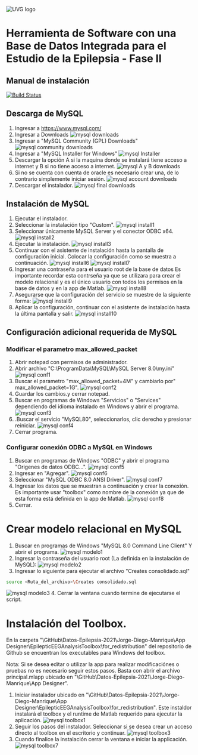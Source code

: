 ![UVG logo](https://res.cloudinary.com/webuvg/image/upload/f_auto,q_auto,fl_lossy,w_200/v1561048457/WEB/institucional/Logo_Cuadro_Verde3x.jpg "UVG logo")
# Herramienta de Software con una Base de Datos Integrada para el Estudio de la Epilepsia - Fase II
## Manual de instalación

[![Build Status](https://travis-ci.org/joemccann/dillinger.svg?branch=master)](https://travis-ci.org/joemccann/dillinger)

## Descarga de  MySQL

1.  Ingresar a https://www.mysql.com/
2.  Ingresar a Downloads
![mysql downloads](/Datos-Epilepsia-2021/Jorge-Diego-Manrique/descarga_mysql/ingresardownloads.png "Downloads")
3.  Ingresar a "MySQL Community (GPL) Downloads"
![mysql community downloads](/Datos-Epilepsia-2021/Jorge-Diego-Manrique/descarga_mysql/downloads2.png "Community Downloads")
4.  Ingresar a "MySQL Installer for Windows"
![mysql Installer](/Datos-Epilepsia-2021/Jorge-Diego-Manrique/descarga_mysql/downloads3.png "Installers")
5.  Descargar la opción A si la maquina donde se instalará tiene acceso a internet y B si no tiene acceso a internet.
![mysql A y B downloads](/Datos-Epilepsia-2021/Jorge-Diego-Manrique/descarga_mysql/downloads4.png "A y B Downloads")
6.  Si no se cuenta con cuenta de oracle es necesario crear una, de lo contrario simplemente iniciar sesión.
![mysql account downloads](/Datos-Epilepsia-2021/Jorge-Diego-Manrique/descarga_mysql/downloads5.png "account Downloads")
7.  Descargar el instalador.
![mysql final downloads](/Datos-Epilepsia-2021/Jorge-Diego-Manrique/descarga_mysql/downloads6.png "final Downloads")

## Instalación de MySQL

1. Ejecutar el instalador.
2. Seleccionar la instalación tipo "Custom".
![mysql install1](/Datos-Epilepsia-2021/Jorge-Diego-Manrique/install_mysql/1.png "install1")
3. Seleccionar únicamente MySQL Server y el conector ODBC x64.
![mysql install2](/Datos-Epilepsia-2021/Jorge-Diego-Manrique/install_mysql/2.png "install2")
4. Ejecutar la instalación.
![mysql install3](/Datos-Epilepsia-2021/Jorge-Diego-Manrique/install_mysql/3.png "install3")
5. Continuar con el asistente de instalación hasta la pantalla de configuración inicial. Colocar la configuración como se muestra a continuación.
![mysql install6](/Datos-Epilepsia-2021/Jorge-Diego-Manrique/install_mysql/6.png "install6")
![mysql install7](/Datos-Epilepsia-2021/Jorge-Diego-Manrique/install_mysql/7.png "install7")
6. Ingresar una contraseña para el usuario root de la base de datos Es importante recordar esta contrseña ya que se utilizara para crear el modelo relacional y es el único usuario con todos los permisos en la base de datos y en la app de Matlab.
![mysql install8](/Datos-Epilepsia-2021/Jorge-Diego-Manrique/install_mysql/8.png "install8")
7. Asegurarse que la configuración del servicio se muestre de la siguiente forma:
![mysql install9](/Datos-Epilepsia-2021/Jorge-Diego-Manrique/install_mysql/9.png "install9")
8. Aplicar la configuración, continuar con el asistente de instalación hasta la última pantalla y salir.
![mysql install10](/Datos-Epilepsia-2021/Jorge-Diego-Manrique/install_mysql/10.png "install10")

## Configuración adicional requerida de MySQL
### Modificar el parametro max_allowed_packet
1. Abrir notepad con permisos de administrador.
2. Abrir archivo "C:\ProgramData\MySQL\MySQL Server 8.0\my.ini"
![mysql conf1](/Datos-Epilepsia-2021/Jorge-Diego-Manrique/conf_mysql/1.png "conf1")
3. Buscar el parametro "max_allowed_packet=4M" y cambiarlo por" max_allowed_packet=1G".
![mysql conf2](/Datos-Epilepsia-2021/Jorge-Diego-Manrique/conf_mysql/2.png "conf2")
4. Guardar los cambios.y cerrar notepad.
5. Buscar en programas de Windows "Servicios" o "Services" dependiendo del idioma instalado en Windows y abrir el programa.
![mysql conf3](/Datos-Epilepsia-2021/Jorge-Diego-Manrique/conf_mysql/3.png "conf3")
6. .Buscar el servicio "MySQL80", seleccionarlos, clic derecho y presionar reiniciar.
![mysql conf4](/Datos-Epilepsia-2021/Jorge-Diego-Manrique/conf_mysql/4.png "conf4")
7. Cerrar programa.

### Configurar conexión ODBC a MySQL en Windows
1. Buscar en programas de Windows "ODBC" y abrir el programa "Origenes de datos ODBC...".
![mysql conf5](/Datos-Epilepsia-2021/Jorge-Diego-Manrique/conf_mysql/5.png "conf5")
2. Ingresar en "Agregar".
![mysql conf6](/Datos-Epilepsia-2021/Jorge-Diego-Manrique/conf_mysql/6.png "conf6")
3. Seleccionar "MySQL ODBC 8.0 ANSI Driver".
![mysql conf7](/Datos-Epilepsia-2021/Jorge-Diego-Manrique/conf_mysql/7.png "conf7")
4. Ingresar los datos que se muestran a continuación y crear la conexión. Es importante usar "toolbox" como nombre de la conexión ya que de esta forma está definida en la app de Matlab.
![mysql conf8](/Datos-Epilepsia-2021/Jorge-Diego-Manrique/conf_mysql/8.png "conf8")
5. Cerrar.

# Crear modelo relacional en MySQL
1.  Buscar en programas de Windows "MySQL 8.0 Command Line Client" Y abrir el programa.
![mysql modelo1](/Datos-Epilepsia-2021/Jorge-Diego-Manrique/crear_modelo/1.png "modelo1")
2.  Ingresar la contraseña del usuario root (La definida en la instalación de MySQL):
![mysql modelo2](/Datos-Epilepsia-2021/Jorge-Diego-Manrique/crear_modelo/2.1.png "modelo2")
3.  Ingresar lo siguiente para ejecutar el archivo "Creates consolidado.sql"
```sh
source <Ruta_del_archivo>\Creates consolidado.sql
```
![mysql modelo3](/Datos-Epilepsia-2021/Jorge-Diego-Manrique/crear_modelo/3.png "modelo3")
4.  Cerrar la ventana cuando termine de ejecutarse el script.

# Instalación del Toolbox.

En la carpeta "\GitHub\Datos-Epilepsia-2021\Jorge-Diego-Manrique\App Designer\EpilepticEEGAnalysisToolbox\for_redistribution" del repositorio de Github se encuentran los executables para Windows del toolbox. 

Nota: Si se desea editar o utilizar la app para realizar modificaciónes o pruebas no es necesario seguir estos pasos. Basta con abrir el archivo principal.mlapp ubicado en "\GitHub\Datos-Epilepsia-2021\Jorge-Diego-Manrique\App Designer".

1. Iniciar instalador ubicado en "\GitHub\Datos-Epilepsia-2021\Jorge-Diego-Manrique\App Designer\EpilepticEEGAnalysisToolbox\for_redistribution". Este instaldor instalará el toolbox y el runtime de Matlab requerido para ejecutar la aplicación.
![mysql toolbox1](/Datos-Epilepsia-2021/Jorge-Diego-Manrique/install_toolbox/1.png "toolbox1")
2. Seguir los pasos del instalador. Seleccionar si se desea crear un acceso directo al toolbox en el escritorio y continuar.
![mysql toolbox3](/Datos-Epilepsia-2021/Jorge-Diego-Manrique/install_toolbox/3.png "toolbox3")
3. Cuando finalice la instalación cerrar la ventana e iniciar la applicación.
![mysql toolbox7](/Datos-Epilepsia-2021/Jorge-Diego-Manrique/install_toolbox/7.png "toolbox7")


